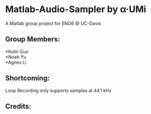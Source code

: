 # Matlab-Audio-Sampler by α·UMi
A Matlab group project for ENG6 @ UC-Davis

## Group Members: 
  *Kolin Guo  
  *Noah Yu  
  *Agnes Li  

## Shortcoming:
  Loop Recording only supports samples at 44.1 kHz
  
## Credits:
